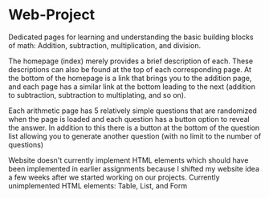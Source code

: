 # Web-Project
Dedicated pages for learning and understanding the basic building blocks of math: Addition, subtraction, multiplication, and division.

The homepage (index) merely provides a brief description of each. These descriptions can also be found at the top of each corresponding page.
At the bottom of the homepage is a link that brings you to the addition page, and each page has a similar link at the bottom leading to the next (addition to subtraction, subtraction to multiplating, and so on).

Each arithmetic page has 5 relatively simple questions that are randomized when the page is loaded and each question has a button option to reveal the answer.
In addition to this there is a button at the bottom of the question list allowing you to generate another question (with no limit to the number of questions)

Website doesn't currently implement HTML elements which should have been implemented in earlier assignments because I shifted my website idea a few weeks after we started working on our projects.
Currently unimplemented HTML elements: Table, List, and Form
